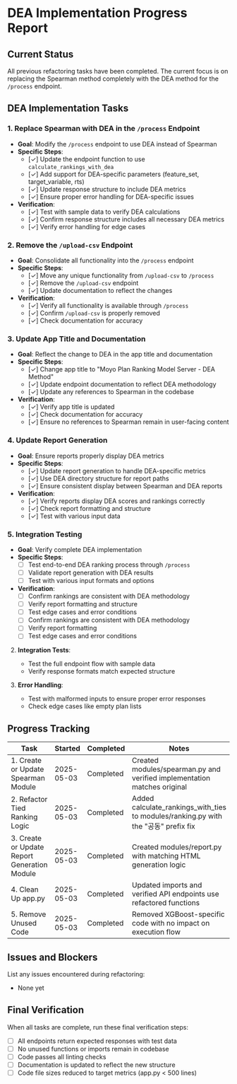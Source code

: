 # DEA Implementation Progress Report

## Current Status
All previous refactoring tasks have been completed. The current focus is on replacing the Spearman method completely with the DEA method for the `/process` endpoint.

## DEA Implementation Tasks

### 1. Replace Spearman with DEA in the `/process` Endpoint
- **Goal**: Modify the `/process` endpoint to use DEA instead of Spearman
- **Specific Steps**:
  - [✓] Update the endpoint function to use `calculate_rankings_with_dea`
  - [✓] Add support for DEA-specific parameters (feature_set, target_variable, rts)
  - [✓] Update response structure to include DEA metrics
  - [✓] Ensure proper error handling for DEA-specific issues
- **Verification**:
  - [✓] Test with sample data to verify DEA calculations
  - [✓] Confirm response structure includes all necessary DEA metrics
  - [✓] Verify error handling for edge cases

### 2. Remove the `/upload-csv` Endpoint
- **Goal**: Consolidate all functionality into the `/process` endpoint
- **Specific Steps**:
  - [✓] Move any unique functionality from `/upload-csv` to `/process`
  - [✓] Remove the `/upload-csv` endpoint
  - [✓] Update documentation to reflect the changes
- **Verification**:
  - [✓] Verify all functionality is available through `/process`
  - [✓] Confirm `/upload-csv` is properly removed
  - [✓] Check documentation for accuracy

### 3. Update App Title and Documentation
- **Goal**: Reflect the change to DEA in the app title and documentation
- **Specific Steps**:
  - [✓] Change app title to "Moyo Plan Ranking Model Server - DEA Method"
  - [✓] Update endpoint documentation to reflect DEA methodology
  - [✓] Update any references to Spearman in the codebase
- **Verification**:
  - [✓] Verify app title is updated
  - [✓] Check documentation for accuracy
  - [✓] Ensure no references to Spearman remain in user-facing content

### 4. Update Report Generation
- **Goal**: Ensure reports properly display DEA metrics
- **Specific Steps**:
  - [✓] Update report generation to handle DEA-specific metrics
  - [✓] Use DEA directory structure for report paths
  - [✓] Ensure consistent display between Spearman and DEA reports
- **Verification**:
  - [✓] Verify reports display DEA scores and rankings correctly
  - [✓] Check report formatting and structure
  - [✓] Test with various input data

### 5. Integration Testing
- **Goal**: Verify complete DEA implementation
- **Specific Steps**:
  - [ ] Test end-to-end DEA ranking process through `/process`
  - [ ] Validate report generation with DEA results
  - [ ] Test with various input formats and options
- **Verification**:
  - [ ] Confirm rankings are consistent with DEA methodology
  - [ ] Verify report formatting and structure
  - [ ] Test edge cases and error conditions
  - [ ] Confirm rankings are consistent with DEA methodology
  - [ ] Verify report formatting
  - [ ] Test edge cases and error conditions

2. **Integration Tests**:
   - Test the full endpoint flow with sample data
   - Verify response formats match expected structure
   
3. **Error Handling**:
   - Test with malformed inputs to ensure proper error responses
   - Check edge cases like empty plan lists

## Progress Tracking

| Task | Started | Completed | Notes |
|------|---------|-----------|-------|
| 1. Create or Update Spearman Module | 2025-05-03 | Completed | Created modules/spearman.py and verified implementation matches original |
| 2. Refactor Tied Ranking Logic | 2025-05-03 | Completed | Added calculate_rankings_with_ties to modules/ranking.py with the "공동" prefix fix |
| 3. Create or Update Report Generation Module | 2025-05-03 | Completed | Created modules/report.py with matching HTML generation logic |
| 4. Clean Up app.py | 2025-05-03 | Completed | Updated imports and verified API endpoints use refactored functions |
| 5. Remove Unused Code | 2025-05-03 | Completed | Removed XGBoost-specific code with no impact on execution flow |

## Issues and Blockers

List any issues encountered during refactoring:

- None yet

## Final Verification

When all tasks are complete, run these final verification steps:

- [  ] All endpoints return expected responses with test data
- [  ] No unused functions or imports remain in codebase
- [  ] Code passes all linting checks
- [  ] Documentation is updated to reflect the new structure
- [  ] Code file sizes reduced to target metrics (app.py < 500 lines)
